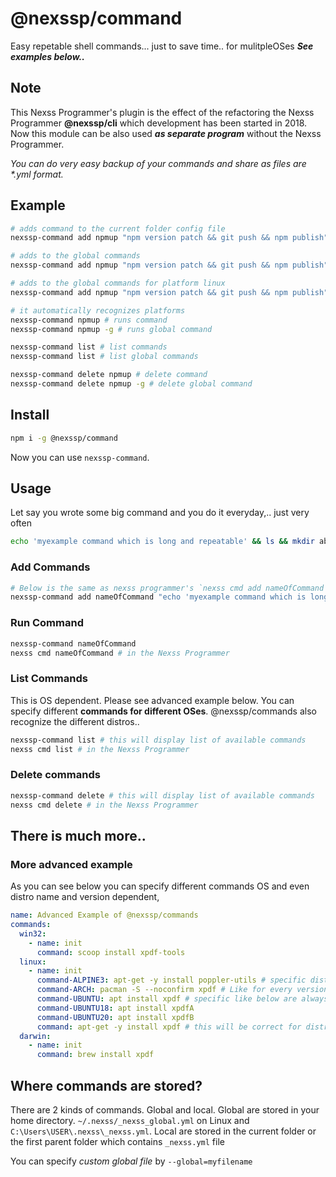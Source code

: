 # @nexssp/command

Easy repetable shell commands... just to save time.. for mulitpleOSes
_**See examples below..**_

## Note

This Nexss Programmer's plugin is the effect of the refactoring the Nexss Programmer **@nexssp/cli** which development has been started in 2018. Now this module can be also used **_as separate program_** without the Nexss Programmer.

_You can do very easy backup of your commands and share as files are \*.yml format._

## Example

```sh
# adds command to the current folder config file
nexssp-command add npmup "npm version patch && git push && npm publish"

# adds to the global commands
nexssp-command add npmup "npm version patch && git push && npm publish" -g

# adds to the global commands for platform linux
nexssp-command add npmup "npm version patch && git push && npm publish" --plaform=linux -g

# it automatically recognizes platforms
nexssp-command npmup # runs command
nexssp-command npmup -g # runs global command

nexssp-command list # list commands
nexssp-command list # list global commands

nexssp-command delete npmup # delete command
nexssp-command delete npmup -g # delete global command
```

## Install

```sh
npm i -g @nexssp/command
```

Now you can use `nexssp-command`.

## Usage

Let say you wrote some big command and you do it everyday,.. just very often

```sh
echo 'myexample command which is long and repeatable' && ls && mkdir abc && cd abc && ls && echo 'this can be loooooong..'
```

### Add Commands

```sh
# Below is the same as nexss programmer's `nexss cmd add nameOfCommand "echo ....`
nexssp-command add nameOfCommand "echo 'myexample command which is long and repeatable' && ls && mkdir abc && cd abc && ls && echo 'this can be loooooong..'"
```

### Run Command

```sh
nexssp-command nameOfCommand
nexss cmd nameOfCommand # in the Nexss Programmer
```

### List Commands

This is OS dependent. Please see advanced example below. You can specify different **commands for different OSes**. @nexssp/commands also recognize the different distros..

```sh
nexssp-command list # this will display list of available commands
nexss cmd list # in the Nexss Programmer
```

### Delete commands

```sh
nexssp-command delete # this will display list of available commands
nexss cmd delete # in the Nexss Programmer
```

## There is much more..

### More advanced example

As you can see below you can specify different commands OS and even distro name and version dependent,

```yml
name: Advanced Example of @nexssp/commands
commands:
  win32:
    - name: init
      command: scoop install xpdf-tools
  linux:
    - name: init
      command-ALPINE3: apt-get -y install poppler-utils # specific distro (Alpine 3) more here: https://www.npmjs.com/package/@nexssp/os#distros-list
      command-ARCH: pacman -S --noconfirm xpdf # Like for every version of Arch
      command-UBUNTU: apt install xpdf # specific like below are always first, then global ones.
      command-UBUNTU18: apt install xpdfA
      command-UBUNTU20: apt install xpdfB
      command: apt-get -y install xpdf # this will be correct for distro with xpdf package. For eg. arch will be like above.
  darwin:
    - name: init
      command: brew install xpdf
```

## Where commands are stored?

There are 2 kinds of commands. Global and local. Global are stored in your home directory. `~/.nexss/_nexss_global.yml` on Linux and `C:\Users\USER\.nexss\_nexss.yml`. Local are stored in the current folder or the first parent folder which contains `_nexss.yml` file

You can specify _custom global file_ by `--global=myfilename`
